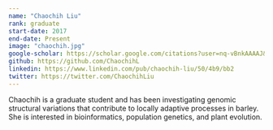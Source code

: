 ```yaml
---
name: "Chaochih Liu"
rank: graduate
start-date: 2017
end-date: Present
image: "chaochih.jpg"
google-scholar: https://scholar.google.com/citations?user=nq-vBnkAAAAJ&hl=en&oi=ao
github: https://github.com/ChaochihL
linkedin: https://www.linkedin.com/pub/chaochih-liu/50/4b9/bb2
twitter: https://twitter.com/ChaochihLiu
---
```


Chaochih is a graduate student and has been investigating genomic structural variations that contribute to locally adaptive processes in barley. She is interested in bioinformatics, population genetics, and plant evolution.